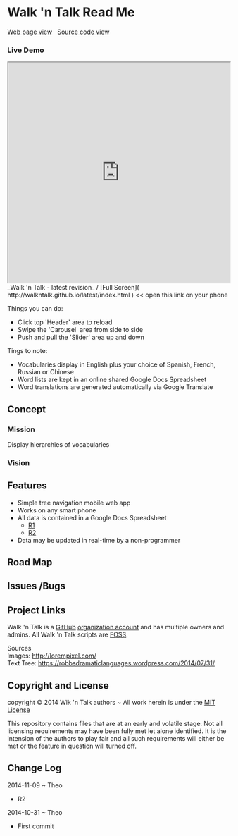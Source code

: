 Walk 'n Talk Read Me
===

[Web page view]( http://walkntalk.github.io// "View files with docBrowser" ) &nbsp;
[Source code view]( https://github.com/walkntalk/walkntalk.github.io "View files with GitHub")

### Live Demo

<iframe src="http://walkntalk.github.io/latest/index.html" width=100% height=500px class='overview' >
There is an `iframe` here. It is not visible when viewed on github.com/walkntalk/. To view, click 'Web page view' just above.
</iframe>
_Walk 'n Talk - latest revision_ / [Full Screen]( http://walkntalk.github.io/latest/index.html ) << open this link on your phone

Things you can do:

* Click top 'Header' area to reload
* Swipe the 'Carousel' area from side to side
* Push and pull the 'Slider' area up and down

Tings to note:

* Vocabularies display in English plus your choice of Spanish, French, Russian or Chinese
* Word lists are kept in an online shared Google Docs Spreadsheet
* Word translations are generated automatically via Google Translate

## Concept

### Mission  
<!-- a statement of a rationale, applicable now as well as in the future -->
Display hierarchies of vocabularies

### Vision  
<!--  a descriptive picture of a desired future state -->


## Features
<!-- and benefits -->
* Simple tree navigation mobile web app
* Works on any smart phone
* All data is contained in a Google Docs Spreadsheet
	* [R1]( https://docs.google.com/spreadsheets/d/1Rn5A4kTfGUq_CydN0odiJiDzdfzb_QDLGgXCC7G8Q1Q/ )
	* [R2]( https://docs.google.com/spreadsheets/d/1leL7wiXru_ytePjPwn9IUGD7PbuGKWfR0sxY_jHhBy4/ )
* Data may be updated in real-time by a non-programmer

## Road Map


## Issues /Bugs


## Project Links

Walk 'n Talk is a [GitHub]( http://github.com) [organization account]( https://help.github.com/articles/what-s-the-difference-between-user-and-organization-accounts ) and has multiple owners and admins. 
All Walk 'n Talk scripts are [FOSS]( https://en.wikipedia.org/wiki/Free_and_open-source_software ).

Sources  
Images: <http://lorempixel.com/>  
Text Tree: <https://robbsdramaticlanguages.wordpress.com/2014/07/31/>

## Copyright and License

copyright &copy; 2014 Wlk 'n Talk authors ~ 
All work herein is under the [MIT License]( http://walkntalk.github.io/walkntalk-copyright-and-mit-license.md )

This repository contains files that are at an early and volatile stage. Not all licensing requirements may have been fully met let alone identified. It is the intension of the authors to play fair and all such requirements will either be met or the feature in question will turned off.


## Change Log

2014-11-09 ~ Theo

* R2

2014-10-31 ~ Theo

* First commit





